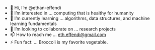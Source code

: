 - 👋 Hi, I’m @ethan-effendi
- 👀 I’m interested in ... computing that is healthy for humanity
- 🌱 I’m currently learning ... algorithms, data structures, and machine learning fundamentals
- 💞️ I’m looking to collaborate on ... research projects
- 📫 How to reach me ... eth.effendi@gmail.com
- ⚡ Fun fact: ... Broccoli is my favorite vegetable.

